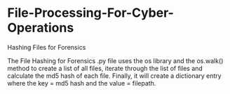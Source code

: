 # File-Processing-For-Cyber-Operations
Hashing Files for Forensics

The File Hashing for Forensics .py file uses the os library and the os.walk() method to create a list of all files, iterate through the list of files and calculate the md5 hash of each file. Finally, it will create a dictionary entry where the key = md5 hash and the value = filepath.

